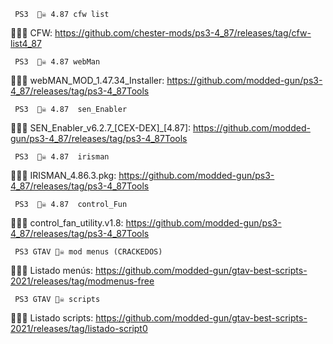 
     PS3  🏴‍☠️ 4.87 cfw list 
     
🕵️‍♂️📢 CFW: https://github.com/chester-mods/ps3-4_87/releases/tag/cfw-list4_87

     PS3  🏴‍☠️ 4.87 webMan

🕵️‍♂️📢 webMAN_MOD_1.47.34_Installer: https://github.com/modded-gun/ps3-4_87/releases/tag/ps3-4_87Tools

     PS3  🏴‍☠️ 4.87  sen_Enabler

🕵️‍♂️📢 SEN_Enabler_v6.2.7_[CEX-DEX]_[4.87]: https://github.com/modded-gun/ps3-4_87/releases/tag/ps3-4_87Tools

     PS3  🏴‍☠️ 4.87  irisman

 🕵️‍♂️📢 IRISMAN_4.86.3.pkg: https://github.com/modded-gun/ps3-4_87/releases/tag/ps3-4_87Tools


     PS3  🏴‍☠️ 4.87  control_Fun
 
🕵️‍♂️📢 control_fan_utility.v1.8: https://github.com/modded-gun/ps3-4_87/releases/tag/ps3-4_87Tools


     PS3 GTAV 🏴‍☠️ mod menus (CRACKEDOS)
     
     
🕵️‍♂️📢 Listado menús: https://github.com/modded-gun/gtav-best-scripts-2021/releases/tag/modmenus-free


     PS3 GTAV 🏴‍☠️ scripts

🕵️‍♂️📢 Listado scripts: https://github.com/modded-gun/gtav-best-scripts-2021/releases/tag/listado-script0
               
